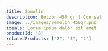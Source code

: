 ```yaml
---
title: Semolín
description: Bolzón 450 gr | Con sal
image: ../images/Semolin_450gr.png
ideals: Lorem ipsum dolor sit amet
productId: "8"
relatedProducts: ["2", "3", "4"]
---
```

